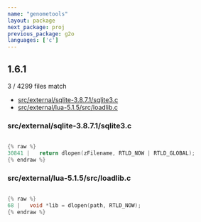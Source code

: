 ```yaml
---
name: "genometools"
layout: package
next_package: proj
previous_package: g2o
languages: ['c']
---
```

## 1.6.1
3 / 4299 files match

 - [src/external/sqlite-3.8.7.1/sqlite3.c](#srcexternalsqlite-3871sqlite3c)
 - [src/external/lua-5.1.5/src/loadlib.c](#srcexternallua-515srcloadlibc)

### src/external/sqlite-3.8.7.1/sqlite3.c

```c

{% raw %}
30841 |   return dlopen(zFilename, RTLD_NOW | RTLD_GLOBAL);
{% endraw %}

```
### src/external/lua-5.1.5/src/loadlib.c

```c

{% raw %}
68 |   void *lib = dlopen(path, RTLD_NOW);
{% endraw %}

```